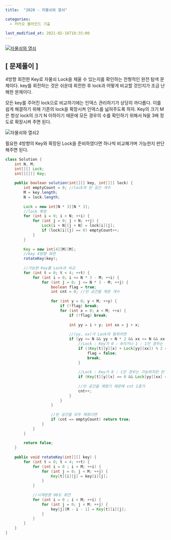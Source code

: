 ```yaml
---
title:  "2020 - 자물쇠와 열쇠"

categories:
  - 카카오 블라인드 기출
  
last_modified_at: 2021-02-16T18:35:00
---
```


[![자물쇠와 열쇠](https://user-images.githubusercontent.com/53072057/108017628-af92d280-7058-11eb-8cfc-9a7042f0677d.JPG)](https://programmers.co.kr/learn/courses/30/lessons/60059)  

<h2>[ 문제풀이 ]</h2>  
4방향 회전한 Key로 자물쇠 Lock을 채울 수 있는지를 확인하는 전형적인 완전 탐색 문제이다. key를 회전하는 것은 쉬운데 회전한 후 lock과 어떻게 비교할 것인지가 조금 난해한 문제이다.  

모든 key를 주어진 lock으로 비교하기에는 인덱스 관리하기가 상당히 까다롭다. 이를 쉽게 해결하기 위해 기존의 lock을 확장시켜 인덱스를 넓혀주도록 하자. Key의 크기 M은 항상 lock의 크기 N 이하이기 때문에 모든 경우의 수를 확인하기 위해서 N을 3배 정도로 확장시켜 주면 된다.  

![자물쇠와 열쇠2](https://user-images.githubusercontent.com/53072057/108017631-b0c3ff80-7058-11eb-9384-ee2d9d563aff.JPG)  

필요한 4방향의 Key와 확장된 Lock을 준비하였다면 하나씩 비교해가며 가능한지 판단해주면 된다.  

```java
class Solution {
    int N, M;
    int[][] Lock;
    int[][][] Key;
    
    public boolean solution(int[][] key, int[][] lock) {
        int emptyCount = 0; //lock의 빈 공간 개수
        M = key.length;
        N = lock.length;
        
        Lock = new int[N * 3][N * 3];
        //lock 확장
        for (int i = 0; i < N; ++i) {
            for (int j = 0; j < N; ++j) {
                Lock[i + N][j + N] = lock[i][j];
                if (lock[i][j] == 0) emptyCount++;
            }
        }
        
        Key = new int[4][M][M];
        //key 4방향 회전
        rotateKey(key);
        
        //가능한 Key를 Lock과 비교
        for (int t = 0; t < 4; ++t) {
            for (int i = 0; i <= N * 3 - M; ++i) {
                for (int j = 0; j <= N * 3 - M; ++j) {
                    boolean flag = true;
                    int cnt = 0; //빈 공간을 채운 개수
                    
                    for (int y = 0; y < M; ++y) {
                        if (!flag) break;
                        for (int x = 0; x < M; ++x) {
                            if (!flag) break;
                            
                            int yy = i + y; int xx = j + x;
                            
                            //(yy, xx)가 Lock의 범위라면
                            if (yy >= N && yy < N * 2 && xx >= N && xx < N * 2) { 
                                //Lock : Key가 0 : 0이거나 1 : 1인 경우는 성립 x
                                if ((Key[t][y][x] + Lock[yy][xx]) % 2 == 0) {
                                    flag = false;
                                    break;
                                }
                                
                                //Lock : Key가 0 : 1인 경우는 가능하지만 빈 공간을 채우는 것이 아님
                                if (Key[t][y][x] == 0 && Lock[yy][xx] == 1) continue;
                                
                                //빈 공간을 채웠기 때문에 cnt 1증가
                                cnt++;
                            }
                        }
                    }
                    
                    //빈 공간을 모두 채웠다면
                    if (cnt == emptyCount) return true;
                }
            }
        }
        
        return false;
    }
    
    public void rotateKey(int[][] key) {
        for (int t = 0; t < 4; ++t) {
            for (int i = 0 ; i < M; ++i) {
                for (int j = 0; j < M; ++j) {
                    Key[t][i][j] = key[i][j];
                }
            }
            
            //시계방향 90도 회전
            for (int i = 0 ; i < M; ++i) {
                for (int j = 0; j < M; ++j) {
                    key[j][M - i - 1] = Key[t][i][j];
                }
            }
        }
    }
}
```